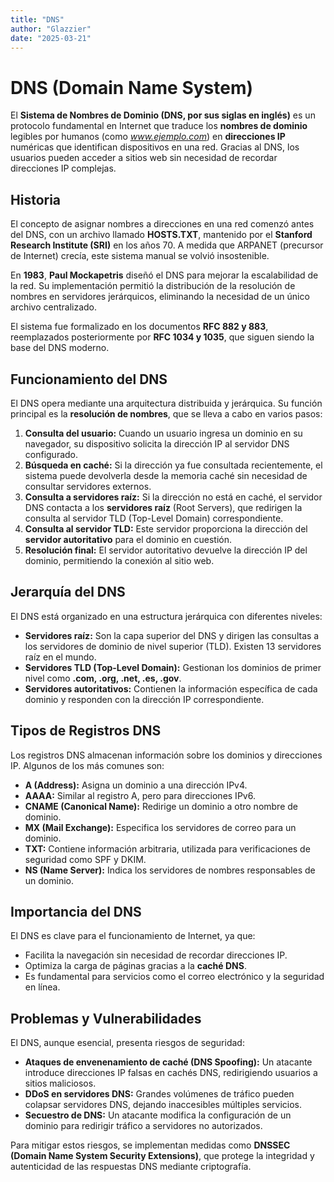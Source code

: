 ```yaml
---
title: "DNS"
author: "Glazzier"
date: "2025-03-21"
---
```


# DNS (Domain Name System)

El **Sistema de Nombres de Dominio (DNS, por sus siglas en inglés)** es un protocolo fundamental en Internet que traduce los **nombres de dominio** legibles por humanos (como *www.ejemplo.com*) en **direcciones IP** numéricas que identifican dispositivos en una red. Gracias al DNS, los usuarios pueden acceder a sitios web sin necesidad de recordar direcciones IP complejas.

## Historia

El concepto de asignar nombres a direcciones en una red comenzó antes del DNS, con un archivo llamado **HOSTS.TXT**, mantenido por el **Stanford Research Institute (SRI)** en los años 70. A medida que ARPANET (precursor de Internet) crecía, este sistema manual se volvió insostenible.

En **1983**, **Paul Mockapetris** diseñó el DNS para mejorar la escalabilidad de la red. Su implementación permitió la distribución de la resolución de nombres en servidores jerárquicos, eliminando la necesidad de un único archivo centralizado.

El sistema fue formalizado en los documentos **RFC 882 y 883**, reemplazados posteriormente por **RFC 1034 y 1035**, que siguen siendo la base del DNS moderno.

## Funcionamiento del DNS

El DNS opera mediante una arquitectura distribuida y jerárquica. Su función principal es la **resolución de nombres**, que se lleva a cabo en varios pasos:

1. **Consulta del usuario:** Cuando un usuario ingresa un dominio en su navegador, su dispositivo solicita la dirección IP al servidor DNS configurado.
2. **Búsqueda en caché:** Si la dirección ya fue consultada recientemente, el sistema puede devolverla desde la memoria caché sin necesidad de consultar servidores externos.
3. **Consulta a servidores raíz:** Si la dirección no está en caché, el servidor DNS contacta a los **servidores raíz** (Root Servers), que redirigen la consulta al servidor TLD (Top-Level Domain) correspondiente.
4. **Consulta al servidor TLD:** Este servidor proporciona la dirección del **servidor autoritativo** para el dominio en cuestión.
5. **Resolución final:** El servidor autoritativo devuelve la dirección IP del dominio, permitiendo la conexión al sitio web.

## Jerarquía del DNS

El DNS está organizado en una estructura jerárquica con diferentes niveles:

- **Servidores raíz:** Son la capa superior del DNS y dirigen las consultas a los servidores de dominio de nivel superior (TLD). Existen 13 servidores raíz en el mundo.
- **Servidores TLD (Top-Level Domain):** Gestionan los dominios de primer nivel como **.com, .org, .net, .es, .gov**.
- **Servidores autoritativos:** Contienen la información específica de cada dominio y responden con la dirección IP correspondiente.

## Tipos de Registros DNS

Los registros DNS almacenan información sobre los dominios y direcciones IP. Algunos de los más comunes son:

- **A (Address):** Asigna un dominio a una dirección IPv4.
- **AAAA:** Similar al registro A, pero para direcciones IPv6.
- **CNAME (Canonical Name):** Redirige un dominio a otro nombre de dominio.
- **MX (Mail Exchange):** Especifica los servidores de correo para un dominio.
- **TXT:** Contiene información arbitraria, utilizada para verificaciones de seguridad como SPF y DKIM.
- **NS (Name Server):** Indica los servidores de nombres responsables de un dominio.

## Importancia del DNS

El DNS es clave para el funcionamiento de Internet, ya que:

- Facilita la navegación sin necesidad de recordar direcciones IP.
- Optimiza la carga de páginas gracias a la **caché DNS**.
- Es fundamental para servicios como el correo electrónico y la seguridad en línea.

## Problemas y Vulnerabilidades

El DNS, aunque esencial, presenta riesgos de seguridad:

- **Ataques de envenenamiento de caché (DNS Spoofing):** Un atacante introduce direcciones IP falsas en cachés DNS, redirigiendo usuarios a sitios maliciosos.
- **DDoS en servidores DNS:** Grandes volúmenes de tráfico pueden colapsar servidores DNS, dejando inaccesibles múltiples servicios.
- **Secuestro de DNS:** Un atacante modifica la configuración de un dominio para redirigir tráfico a servidores no autorizados.

Para mitigar estos riesgos, se implementan medidas como **DNSSEC (Domain Name System Security Extensions)**, que protege la integridad y autenticidad de las respuestas DNS mediante criptografía.